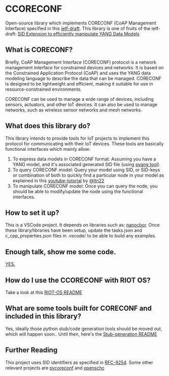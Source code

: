 # CCORECONF
Open-source library which implements CORECONF (CoAP Management Interface) specified in this [ietf-draft](https://datatracker.ietf.org/doc/draft-ietf-core-comi/).
This library is one of fruits of the ietf-draft: [SID Extension to efficiently manipulate YANG Data Models](https://datatracker.ietf.org/doc/draft-toutain-t2t-sid-extension/)

## What is CORECONF?
Briefly, CoAP Management Interface (CORECONF) protocol is a network management interface for constrained devices and networks. It is based on the Constrained Application Protocol (CoAP) and uses the YANG data modeling language to describe the data that can be managed. CORECONF is designed to be lightweight and efficient, making it suitable for use in resource-constrained environments.

CORECONF can be used to manage a wide range of devices, including sensors, actuators, and other IoT devices. It can also be used to manage networks, such as wireless sensor networks and mesh networks.

## What does this library do?

This library intends to provide tools for IoT projects to implement this protocol for communicating with their IoT devices. These tools are basically functional interfaces which mainly allow:
1. To express data models in CORECONF format: Assuming you have a YANG model, and it's associated generated SID file (using [pyang tool](https://github.com/alex-fddz/pycoreconf#requirements--setup)).
2. To query CORECONF model: Query your model using SID, or SID-keys or combination of both to quickly find a particular node in your model as explained in this [youtube-tutorial](https://www.youtube.com/watch?v=pE5NI83k3Xk&t=437s) by [@ltn22](https://github.com/ltn22/)
3. To manipulate CORECONF model: Once you can query the node, you should be able to modify/update the node using the functional interfaces.

## How to set it up?
This is a VSCode project. It depends on libraries such as: [nanocbor](https://github.com/bergzand/NanoCBOR). Once these library/libraries have been setup, update the tasks.json and c_cpp_properties.json files in .vscode/ to be able to build any examples.

## Enough talk, show me some code.
[YES.](https://github.com/manojgudi/ccoreconf/blob/main/examples/demo_functionalities_coreconf.c)

## How do I use the CCORECONF with RIOT OS?
Take a look at this [RIOT-OS README](https://github.com/manojgudi/RIOT/blob/coreconf-integration/examples/coreconf_simple/README.md)

## What are some tools built for CORECONF and included in this library?
Yes, ideally those python stub/code generation tools should be moved out, which will happen soon..
Until then, here's the [Stub-generation README](https://github.com/manojgudi/ccoreconf/blob/stub_generation/tools/README.md)

## Further Reading
This project uses SID identifiers as specified in [RFC-9254](https://datatracker.ietf.org/doc/rfc9254/). Some other relevant projects are [pycoreconf](https://github.com/alex-fddz/pycoreconf) and [openschc](https://github.com/openschc/openschc)
